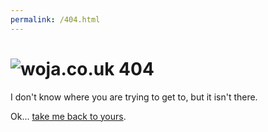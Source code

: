 ```yaml
---
permalink: /404.html
---
```

# ![woja.co.uk](http://www.woja.co.uk/images/woja.png) 404

I don't know where you are trying to get to, but it isn't there.

Ok... [take me back to yours](http://www.woja.co.uk).